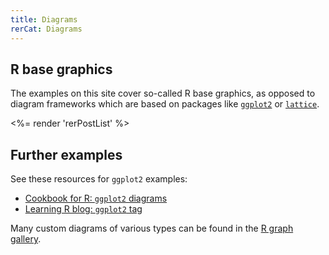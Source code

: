 ```yaml
---
title: Diagrams
rerCat: Diagrams
---
```


R base graphics
----------------

The examples on this site cover so-called R base graphics, as opposed to diagram frameworks which are based on packages like [`ggplot2`](http://cran.r-project.org/package=ggplot2) or [`lattice`](http://cran.r-project.org/package=lattice).

<%= render 'rerPostList' %>

Further examples
----------------

See these resources for `ggplot2` examples:

 - [Cookbook for R: `ggplot2` diagrams](http://www.cookbook-r.com/Graphs/)
 - [Learning R blog: `ggplot2` tag](http://learnr.wordpress.com/tag/ggplot2/)

Many custom diagrams of various types can be found in the [R graph gallery](http://gallery.r-enthusiasts.com/).
